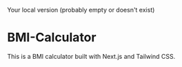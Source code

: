 Your local version (probably empty or doesn't exist)
# BMI-Calculator
This is a BMI calculator built with Next.js and Tailwind CSS.